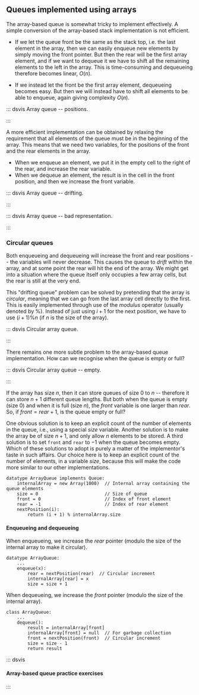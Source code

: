 
## Queues implemented using arrays

The array-based queue is somewhat tricky to implement effectively.
A simple conversion of the array-based stack implementation is not efficient.

- If we let the queue front be the same as the stack top, i.e. the last element in the array, then we can easily enqueue new elements by simply moving the front pointer.
  But then the rear will be the first array element, and if we want to dequeue it we have to shift all the remaining elements to the left in the array.
  This is time-consuming and dequeueing therefore becomes linear, $O(n)$.

- If we instead let the front be the first array element, dequeueing becomes easy.
  But then we will instead have to shift all elements to be able to enqueue, again giving complexity $O(n)$.


::: dsvis
Array queue -- positions.

<inlineav id="aqueueFirstCON" src="List/aqueueFirstCON.js" name="Array-based Queue Positions Slideshow" links="List/aqueueCON.css"/>
:::

A more efficient implementation can be obtained by relaxing the requirement that all elements of the queue must be in the beginning of the array.
This means that we need two variables, for the positions of the front and the rear elements in the array.

- When we enqueue an element, we put it in the empty cell to the right of the rear, and increase the rear variable.
- When we dequeue an element, the result is in the cell in the front position, and then we increase the front variable.

::: dsvis
Array queue -- drifting.

<inlineav id="aqueueDriftCON" src="List/aqueueDriftCON.js" name="Array-based Queue Drift Slideshow" links="List/aqueueCON.css"/>
:::

::: dsvis
Array queue -- bad representation.

<inlineav id="aqueueBadCON" src="List/aqueueBadCON.js" name="Array-based Queue Bad Representation Slideshow" links="List/aqueueCON.css"/>
:::

### Circular queues

Both enqueueing and dequeueing will increase the front and rear positions -- the variables will never decrease.
This causes the queue to *drift* within the array, and at some point the rear will hit the end of the array.
We might get into a situation where the queue itself only occupies a few array cells, but the rear is still at the very end.

This "drifting queue" problem can be solved by pretending that the array is *circular*, meaning that we can go from the last array cell directly to the first.
This is easily implemented through use of the *modulus* operator (usually denoted by %).
Instead of just using $i+1$ for the next position, we have to use $(i+1)\mathop{\%}n$ (if $n$ is the size of the array).

::: dsvis
Circular array queue.

<inlineav id="aqueueCircularCON" src="List/aqueueCircularCON.js" script="DataStructures/CircularQueue.js" name="Circular Array-based Queue Slideshow" links="List/aqueueCON.css"/>
:::

There remains one more subtle problem to the array-based queue implementation.
How can we recognise when the queue is empty or full?

::: dsvis
Circular array queue -- empty.

<inlineav id="aqueueEmptyCON" src="List/aqueueEmptyCON.js" script="DataStructures/CircularQueue.js" name="Empty Circular Array-based Queue Slideshow" links="List/aqueueCON.css"/>
:::

If the array has size $n$, then it can store queues of size $0$ to $n$ --
therefore it can store $n+1$ different queue lengths.
But both when the queue is empty (size $0$) and when it is full (size $n$),
the $\mathit{front}$ variable is one larger than $\mathit{rear}$.
So, if $\mathit{front}=\mathit{rear}+1$, is the queue empty or full?

One obvious solution is to keep an explicit count of the number of
elements in the queue, i.e., using a special *size* variable.
Another solution is to make the array
be of size $n+1$, and only allow $n$ elements to be stored. A third
solution is to set `front` and `rear` to $-1$ when the queue becomes
empty. Which of these solutions to adopt is purely a matter of the
implementor's taste in such affairs. Our choice here is to keep an
explicit count of the number of elements, in a variable *size*,
because this will make the code more similar to our other implementations.

<!-- In this implementation, the front of the queue is defined to be toward
the lower numbered positions in the array, and the rear is defined to be toward
the higher-numbered positions. Thus, *enqueue* increments the rear
pointer (modulus the capacity of the internal array), and *dequeue*
increments the front pointer. -->

    datatype ArrayQueue implements Queue:
        internalArray = new Array(1000)  // Internal array containing the queue elements
        size = 0                         // Size of queue
        front = 0                        // Index of front element
        rear = -1                        // Index of rear element
        nextPosition(i):
            return (i + 1) % internalArray.size

<!--
### Invariants
 -->

#### Enqueueing and dequeueing

When enqueueing, we increase the *rear* pointer (modulo the size of the internal array to make it circular).

    datatype ArrayQueue:
        ...
        enqueue(x):
            rear = nextPosition(rear)  // Circular increment
            internalArray[rear] = x
            size = size + 1

When dequeueing, we increase the *front* pointer (modulo the size of the internal array).

    class ArrayQueue:
        ...
        dequeue():
            result = internalArray[front]
            internalArray[front] = null  // For garbage collection
            front = nextPosition(front)  // Circular increment
            size = size - 1
            return result


::: dsvis
#### Array-based queue practice exercises

<avembed id="AqueueEnqueuePRO" src="ChalmersGU/AqueueEnqueuePRO.html" type="ka" name="Array-based Queue Enqueue Exercise"/>

<avembed id="AqueueDequeuePRO" src="ChalmersGU/AqueueDequeuePRO.html" type="ka" name="Array-based Queue Dequeue Exercise"/>
:::

